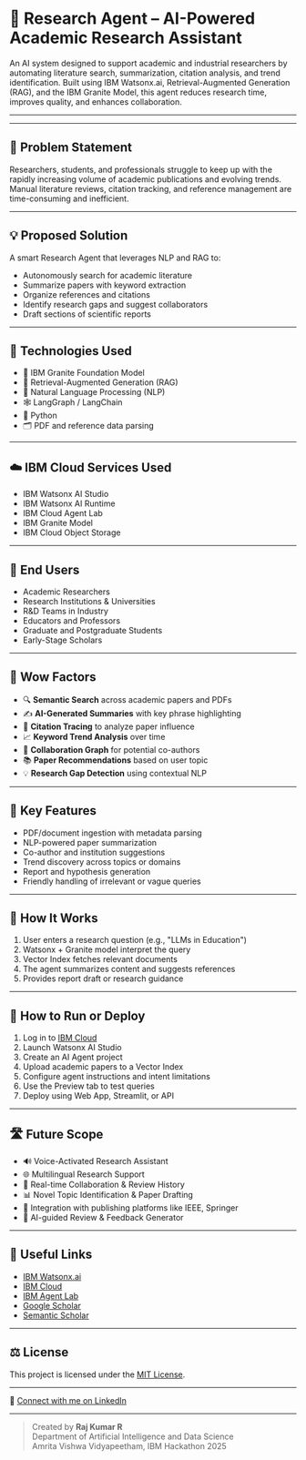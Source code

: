 # 🤖 Research Agent – AI-Powered Academic Research Assistant

An AI system designed to support academic and industrial researchers by automating literature search, summarization, citation analysis, and trend identification. Built using IBM Watsonx.ai, Retrieval-Augmented Generation (RAG), and the IBM Granite Model, this agent reduces research time, improves quality, and enhances collaboration.

---

---

## 🧩 Problem Statement

Researchers, students, and professionals struggle to keep up with the rapidly increasing volume of academic publications and evolving trends. Manual literature reviews, citation tracking, and reference management are time-consuming and inefficient.

---

## 💡 Proposed Solution

A smart Research Agent that leverages NLP and RAG to:
- Autonomously search for academic literature
- Summarize papers with keyword extraction
- Organize references and citations
- Identify research gaps and suggest collaborators
- Draft sections of scientific reports

---

## 🧠 Technologies Used

- 🧱 IBM Granite Foundation Model  
- 📡 Retrieval-Augmented Generation (RAG)  
- 🧠 Natural Language Processing (NLP)  
- 🕸️ LangGraph / LangChain  
- 🐍 Python  
- 🗂️ PDF and reference data parsing  

---

## ☁️ IBM Cloud Services Used

- IBM Watsonx AI Studio  
- IBM Watsonx AI Runtime  
- IBM Cloud Agent Lab  
- IBM Granite Model  
- IBM Cloud Object Storage  

---

## 👥 End Users

- Academic Researchers  
- Research Institutions & Universities  
- R&D Teams in Industry  
- Educators and Professors  
- Graduate and Postgraduate Students  
- Early-Stage Scholars  

---

## 🌟 Wow Factors

- 🔍 **Semantic Search** across academic papers and PDFs  
- ✍️ **AI-Generated Summaries** with key phrase highlighting  
- 🔗 **Citation Tracing** to analyze paper influence  
- 📈 **Keyword Trend Analysis** over time  
- 👥 **Collaboration Graph** for potential co-authors  
- 📚 **Paper Recommendations** based on user topic  
- 💡 **Research Gap Detection** using contextual NLP  

---

## 🧪 Key Features

- PDF/document ingestion with metadata parsing  
- NLP-powered paper summarization  
- Co-author and institution suggestions  
- Trend discovery across topics or domains  
- Report and hypothesis generation  
- Friendly handling of irrelevant or vague queries  

---

## 🚀 How It Works

1. User enters a research question (e.g., "LLMs in Education")  
2. Watsonx + Granite model interpret the query  
3. Vector Index fetches relevant documents  
4. The agent summarizes content and suggests references  
5. Provides report draft or research guidance  

---

## 📌 How to Run or Deploy

1. Log in to [IBM Cloud](https://cloud.ibm.com)  
2. Launch Watsonx AI Studio  
3. Create an AI Agent project  
4. Upload academic papers to a Vector Index  
5. Configure agent instructions and intent limitations  
6. Use the Preview tab to test queries  
7. Deploy using Web App, Streamlit, or API

---

## 🛣️ Future Scope

- 🔊 Voice-Activated Research Assistant  
- 🌐 Multilingual Research Support  
- 📅 Real-time Collaboration & Review History  
- 📊 Novel Topic Identification & Paper Drafting  
- 🔌 Integration with publishing platforms like IEEE, Springer  
- 💬 AI-guided Review & Feedback Generator  

---

## 🔗 Useful Links

- [IBM Watsonx.ai](https://www.ibm.com/products/watsonx-ai)  
- [IBM Cloud](https://cloud.ibm.com)  
- [IBM Agent Lab](https://www.ibm.com/docs/en/watsonx-agent-lab)  
- [Google Scholar](https://scholar.google.com)  
- [Semantic Scholar](https://www.semanticscholar.org)

---
## ⚖️ License

This project is licensed under the [MIT License](LICENSE).

---

🔗 [Connect with me on LinkedIn](https://www.linkedin.com/in/rajkumarr06/)

---

> Created by **Raj Kumar R**  
> Department of Artificial Intelligence and Data Science  
> Amrita Vishwa Vidyapeetham, IBM Hackathon 2025
